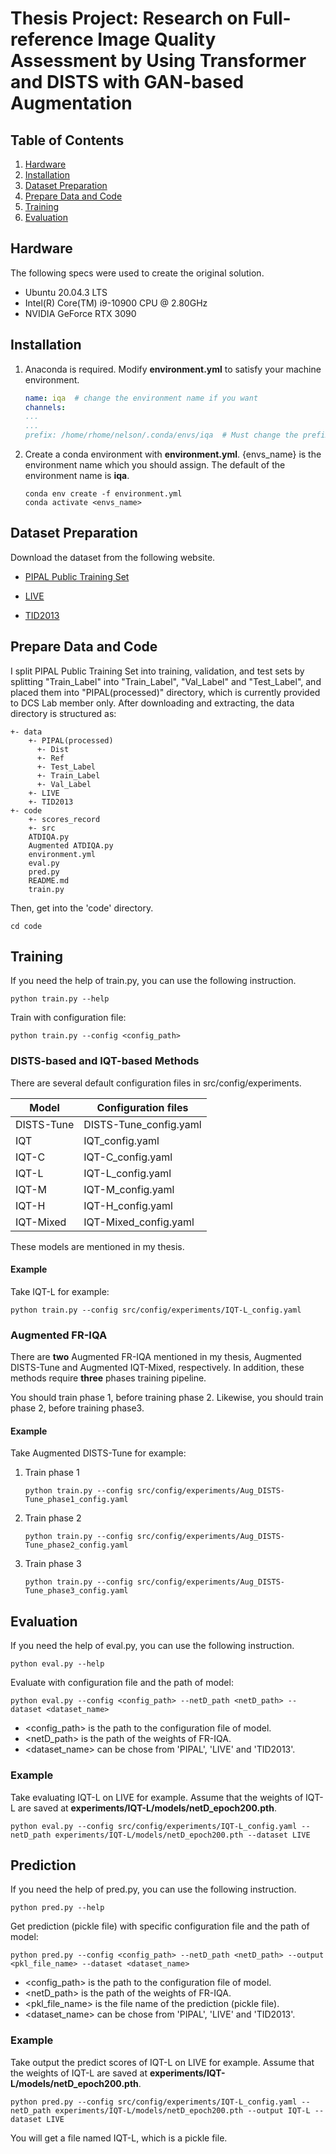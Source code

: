 # Thesis Project: Research on Full-reference Image Quality Assessment by Using Transformer and DISTS with GAN-based Augmentation

## Table of Contents
1. [Hardware](#Hardware)
2. [Installation](#Installation)
3. [Dataset Preparation](#Dataset-Preparation)
4. [Prepare Data and Code](#Prepare-Data-and-Code)
5. [Training](#Training)
6. [Evaluation](#Evaluation)

## Hardware

The following specs were used to create the original solution.

- Ubuntu 20.04.3 LTS
- Intel(R) Core(TM) i9-10900 CPU @ 2.80GHz
- NVIDIA GeForce RTX 3090

## Installation

1. Anaconda is required. Modify **environment.yml** to satisfy your machine environment.
   ```yaml
   name: iqa  # change the environment name if you want
   channels:
   ...
   ...
   prefix: /home/rhome/nelson/.conda/envs/iqa  # Must change the prefix to the directory where you want the conda environment to be set.
   ```

2. Create a conda environment with **environment.yml**.
   {envs_name} is the environment name which you should assign.
   The default of the environment name is **iqa**.

   ```shell
   conda env create -f environment.yml
   conda activate <envs_name>
   ```

## Dataset Preparation

Download the dataset from the following website.

* [PIPAL Public Training Set](https://www.jasongt.com/projectpages/pipal.html)

* [LIVE](https://live.ece.utexas.edu/research/quality/subjective.htm)

* [TID2013](https://www.ponomarenko.info/tid2013.htm)

## Prepare Data and Code

I split PIPAL Public Training Set into training, validation, and test sets by splitting "Train_Label" into "Train_Label", "Val_Label" and "Test_Label", and placed them into "PIPAL(processed)" directory, which is currently provided to DCS Lab member only.
After downloading and extracting, the data directory is structured as:

```text
+- data
    +- PIPAL(processed)
      +- Dist
      +- Ref
      +- Test_Label
      +- Train_Label
      +- Val_Label
    +- LIVE
    +- TID2013
+- code
    +- scores_record
    +- src
    ATDIQA.py
    Augmented ATDIQA.py
    environment.yml
    eval.py
    pred.py
    README.md
    train.py
```

Then, get into the 'code' directory.

```shell
cd code
```

## Training

If you need the help of train.py, you can use the following instruction.

```shell
python train.py --help
```

Train with configuration file:

```shell
python train.py --config <config_path>
```

### DISTS-based and IQT-based Methods

There are several default configuration files in src/config/experiments.

| Model      | Configuration files    |
|------------|------------------------|
| DISTS-Tune | DISTS-Tune_config.yaml |
| IQT        | IQT_config.yaml        |
| IQT-C      | IQT-C_config.yaml      |
| IQT-L      | IQT-L_config.yaml      |
| IQT-M      | IQT-M_config.yaml      |
| IQT-H      | IQT-H_config.yaml      |
| IQT-Mixed  | IQT-Mixed_config.yaml  |

These models are mentioned in my thesis.

#### Example

Take IQT-L for example:

```shell
python train.py --config src/config/experiments/IQT-L_config.yaml
```

### Augmented FR-IQA

There are **two** Augmented FR-IQA mentioned in my thesis, Augmented DISTS-Tune and Augmented IQT-Mixed, respectively.
In addition, these methods require **three** phases training pipeline.

You should train phase 1, before training phase 2. 
Likewise, you should train phase 2, before training phase3.

#### Example

Take Augmented DISTS-Tune for example:

1. Train phase 1

   ```shell
   python train.py --config src/config/experiments/Aug_DISTS-Tune_phase1_config.yaml
   ```
   
2. Train phase 2
   ```shell
   python train.py --config src/config/experiments/Aug_DISTS-Tune_phase2_config.yaml
   ```

3. Train phase 3
   ```shell
   python train.py --config src/config/experiments/Aug_DISTS-Tune_phase3_config.yaml
   ```

## Evaluation

If you need the help of eval.py, you can use the following instruction.

```shell
python eval.py --help
```

Evaluate with configuration file and the path of model:

```shell
python eval.py --config <config_path> --netD_path <netD_path> --dataset <dataset_name>
```

* <config_path> is the path to the configuration file of model.
* <netD_path> is the path of the weights of FR-IQA.
* <dataset_name> can be chose from 'PIPAL', 'LIVE' and 'TID2013'.

### Example

Take evaluating IQT-L on LIVE for example.
Assume that the weights of IQT-L are saved at **experiments/IQT-L/models/netD_epoch200.pth**.

```shell
python eval.py --config src/config/experiments/IQT-L_config.yaml --netD_path experiments/IQT-L/models/netD_epoch200.pth --dataset LIVE
```

## Prediction

If you need the help of pred.py, you can use the following instruction.

```shell
python pred.py --help
```

Get prediction (pickle file) with specific configuration file and the path of model:

```shell
python pred.py --config <config_path> --netD_path <netD_path> --output <pkl_file_name> --dataset <dataset_name>
```

* <config_path> is the path to the configuration file of model.
* <netD_path> is the path of the weights of FR-IQA.
* <pkl_file_name> is the file name of the prediction (pickle file).
* <dataset_name> can be chose from 'PIPAL', 'LIVE' and 'TID2013'.

### Example

Take output the predict scores of IQT-L on LIVE for example.
Assume that the weights of IQT-L are saved at **experiments/IQT-L/models/netD_epoch200.pth**.

```shell
python pred.py --config src/config/experiments/IQT-L_config.yaml --netD_path experiments/IQT-L/models/netD_epoch200.pth --output IQT-L --dataset LIVE
```

You will get a file named IQT-L, which is a pickle file.